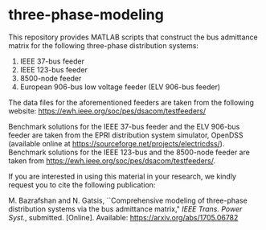 # three-phase-modeling
This repository provides MATLAB scripts that construct the bus admittance matrix for the following three-phase distribution systems:
1) IEEE 37-bus feeder
2) IEEE 123-bus feeder
3) 8500-node feeder
4) European 906-bus low voltage feeder (ELV 906-bus feeder)

The data files for the aforementioned feeders are taken from the following website:
https://ewh.ieee.org/soc/pes/dsacom/testfeeders/

Benchmark solutions  for the IEEE 37-bus feeder and the ELV 906-bus feeder  are taken from the EPRI distribution system simulator,  OpenDSS (available online at https://sourceforge.net/projects/electricdss/). 
Benchmark solutions for the IEEE 123-bus and the 8500-node feeder are taken from https://ewh.ieee.org/soc/pes/dsacom/testfeeders/.


If you are interested in using this material in your research, we kindly request you to cite the following publication:

M. Bazrafshan and N. Gatsis, ``Comprehensive modeling of three-phase distribution systems via the bus admittance matrix," _IEEE Trans. Power Syst._, submitted. [Online]. Available: https://arxiv.org/abs/1705.06782

